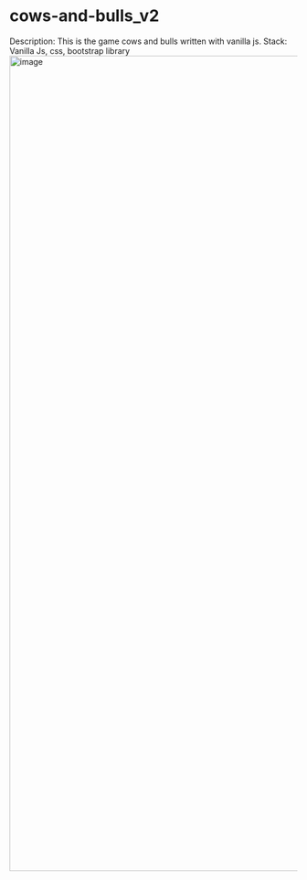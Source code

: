 # cows-and-bulls_v2
Description:
This is the game cows and bulls written with vanilla js.
Stack: Vanilla Js, css, bootstrap library
<img width="1429" alt="image" src="https://user-images.githubusercontent.com/56618507/174479154-db5a50fe-59f5-4ee5-b535-d81bb2575210.png">
